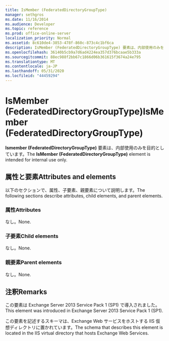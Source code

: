 ```yaml
---
title: IsMember (FederatedDirectoryGroupType)
manager: sethgros
ms.date: 11/16/2014
ms.audience: Developer
ms.topic: reference
ms.prod: office-online-server
localization_priority: Normal
ms.assetid: 8c610de4-3853-478f-860c-873c4c1bf6ca
description: IsMember (FederatedDirectoryGroupType) 要素は、内部使用のみを目的としています。
ms.openlocfilehash: 36140b5cb9a7d6ad4224ea357d376bcaae5b333a
ms.sourcegitcommit: 88ec988f2bb67c1866d06b361615f3674a24e795
ms.translationtype: MT
ms.contentlocale: ja-JP
ms.lasthandoff: 05/31/2020
ms.locfileid: "44459294"
---
```

# <a name="ismember-federateddirectorygrouptype"></a><span data-ttu-id="f153a-103">IsMember (FederatedDirectoryGroupType)</span><span class="sxs-lookup"><span data-stu-id="f153a-103">IsMember (FederatedDirectoryGroupType)</span></span>

<span data-ttu-id="f153a-104">**Ismember (FederatedDirectoryGroupType)** 要素は、内部使用のみを目的としています。</span><span class="sxs-lookup"><span data-stu-id="f153a-104">The **IsMember (FederatedDirectoryGroupType)** element is intended for internal use only.</span></span> 

## <a name="attributes-and-elements"></a><span data-ttu-id="f153a-105">属性と要素</span><span class="sxs-lookup"><span data-stu-id="f153a-105">Attributes and elements</span></span>

<span data-ttu-id="f153a-106">以下のセクションで、属性、子要素、親要素について説明します。</span><span class="sxs-lookup"><span data-stu-id="f153a-106">The following sections describe attributes, child elements, and parent elements.</span></span>
  
### <a name="attributes"></a><span data-ttu-id="f153a-107">属性</span><span class="sxs-lookup"><span data-stu-id="f153a-107">Attributes</span></span>

<span data-ttu-id="f153a-108">なし。</span><span class="sxs-lookup"><span data-stu-id="f153a-108">None.</span></span>
  
### <a name="child-elements"></a><span data-ttu-id="f153a-109">子要素</span><span class="sxs-lookup"><span data-stu-id="f153a-109">Child elements</span></span>

<span data-ttu-id="f153a-110">なし。</span><span class="sxs-lookup"><span data-stu-id="f153a-110">None.</span></span>
  
### <a name="parent-elements"></a><span data-ttu-id="f153a-111">親要素</span><span class="sxs-lookup"><span data-stu-id="f153a-111">Parent elements</span></span>

<span data-ttu-id="f153a-112">なし。</span><span class="sxs-lookup"><span data-stu-id="f153a-112">None.</span></span>
  
## <a name="remarks"></a><span data-ttu-id="f153a-113">注釈</span><span class="sxs-lookup"><span data-stu-id="f153a-113">Remarks</span></span>

<span data-ttu-id="f153a-114">この要素は Exchange Server 2013 Service Pack 1 (SP1) で導入されました。</span><span class="sxs-lookup"><span data-stu-id="f153a-114">This element was introduced in Exchange Server 2013 Service Pack 1 (SP1).</span></span>
  
<span data-ttu-id="f153a-115">この要素を記述するスキーマは、Exchange Web サービスをホストする IIS 仮想ディレクトリに置かれています。</span><span class="sxs-lookup"><span data-stu-id="f153a-115">The schema that describes this element is located in the IIS virtual directory that hosts Exchange Web Services.</span></span>
  

